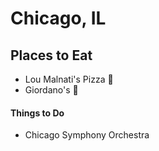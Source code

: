 # Chicago, IL

## Places to Eat
- Lou Malnati's Pizza :pizza: 
- Giordano's :pizza:

#### Things to Do
- Chicago Symphony Orchestra
